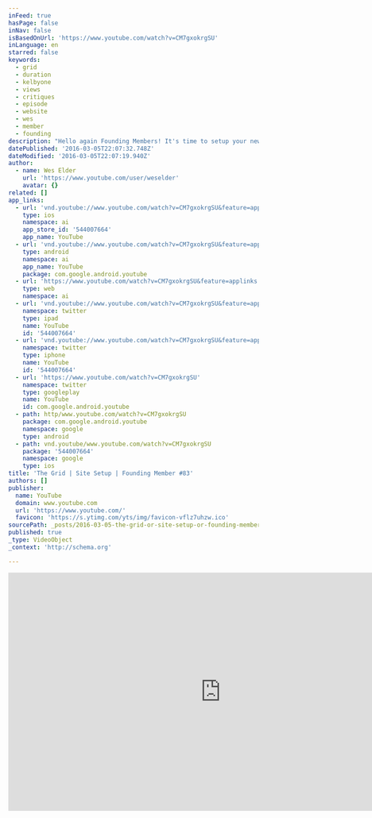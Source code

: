 ```yaml
---
inFeed: true
hasPage: false
inNav: false
isBasedOnUrl: 'https://www.youtube.com/watch?v=CM7gxokrgSU'
inLanguage: en
starred: false
keywords:
  - grid
  - duration
  - kelbyone
  - views
  - critiques
  - episode
  - website
  - wes
  - member
  - founding
description: "Hello again Founding Members! It's time to setup your new website on The Grid. This video took longer to shoot then in the playback. The reason was that I forgot an important step which I had to go back and sort out. You get to see everything I did."
datePublished: '2016-03-05T22:07:32.748Z'
dateModified: '2016-03-05T22:07:19.940Z'
author:
  - name: Wes Elder
    url: 'https://www.youtube.com/user/weselder'
    avatar: {}
related: []
app_links:
  - url: 'vnd.youtube://www.youtube.com/watch?v=CM7gxokrgSU&feature=applinks'
    type: ios
    namespace: ai
    app_store_id: '544007664'
    app_name: YouTube
  - url: 'vnd.youtube://www.youtube.com/watch?v=CM7gxokrgSU&feature=applinks'
    type: android
    namespace: ai
    app_name: YouTube
    package: com.google.android.youtube
  - url: 'https://www.youtube.com/watch?v=CM7gxokrgSU&feature=applinks'
    type: web
    namespace: ai
  - url: 'vnd.youtube://www.youtube.com/watch?v=CM7gxokrgSU&feature=applinks'
    namespace: twitter
    type: ipad
    name: YouTube
    id: '544007664'
  - url: 'vnd.youtube://www.youtube.com/watch?v=CM7gxokrgSU&feature=applinks'
    namespace: twitter
    type: iphone
    name: YouTube
    id: '544007664'
  - url: 'https://www.youtube.com/watch?v=CM7gxokrgSU'
    namespace: twitter
    type: googleplay
    name: YouTube
    id: com.google.android.youtube
  - path: http/www.youtube.com/watch?v=CM7gxokrgSU
    package: com.google.android.youtube
    namespace: google
    type: android
  - path: vnd.youtube/www.youtube.com/watch?v=CM7gxokrgSU
    package: '544007664'
    namespace: google
    type: ios
title: 'The Grid | Site Setup | Founding Member #83'
authors: []
publisher:
  name: YouTube
  domain: www.youtube.com
  url: 'https://www.youtube.com/'
  favicon: 'https://s.ytimg.com/yts/img/favicon-vflz7uhzw.ico'
sourcePath: _posts/2016-03-05-the-grid-or-site-setup-or-founding-member-83.md
published: true
_type: VideoObject
_context: 'http://schema.org'

---
```

<iframe src="https://cdn.embedly.com/widgets/media.html?src=https%3A%2F%2Fwww.youtube.com%2Fembed%2FCM7gxokrgSU%3Ffeature%3Doembed&amp;url=https%3A%2F%2Fwww.youtube.com%2Fwatch%3Fv%3DCM7gxokrgSU&amp;image=https%3A%2F%2Fi.ytimg.com%2Fvi%2FCM7gxokrgSU%2Fhqdefault.jpg&amp;key=b7d04c9b404c499eba89ee7072e1c4f7&amp;type=text%2Fhtml&amp;schema=youtube" width="854" height="480" scrolling="no" frameborder="0" allowfullscreen="allowfullscreen" style=""></iframe>